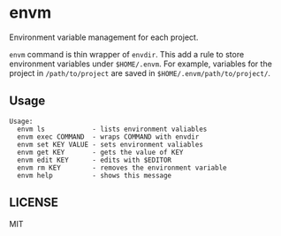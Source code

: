 # envm

Environment variable management for each project. 

`envm` command is thin wrapper of `envdir`. This add a rule to store environment variables under `$HOME/.envm`.
For example, variables for the project in `/path/to/project` are saved in `$HOME/.envm/path/to/project/`.


## Usage

```
Usage:
  envm ls            - lists environment valiables
  envm exec COMMAND  - wraps COMMAND with envdir
  envm set KEY VALUE - sets environment valiables
  envm get KEY       - gets the value of KEY
  envm edit KEY      - edits with $EDITOR
  envm rm KEY        - removes the environment variable
  envm help          - shows this message
```

## LICENSE

MIT
